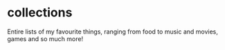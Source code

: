 # collections
Entire lists of my favourite things, ranging from food to music and movies, games and so much more!
